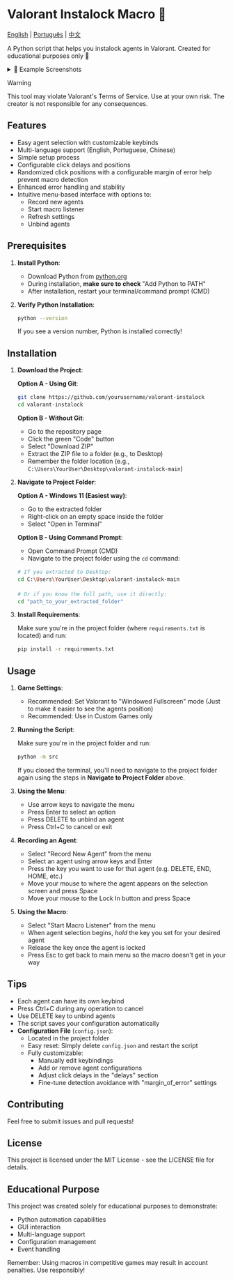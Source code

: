 # Valorant Instalock Macro 🎯

[English](README.md) | [Português](README_PTBR.md) | [中文](README_CN.md)

A Python script that helps you instalock agents in Valorant. Created for educational purposes only 👀

<details>
<summary>📸 Example Screenshots</summary>

<div align="center" style="display: grid; grid-column: 3;">
    <img src="examples/main_menu.png" alt="Main Menu" style="width: auto; height: 400px; object-fit: contain;"/>
    <img src="examples/record_agent.png" alt="Record Agent" style="width: auto; height: 400px; object-fit: contain;"/>
    <img src="examples/instalock_mode.png" alt="Instalock Mode" style="width: auto; height: 400px; object-fit: contain;"/>
</div>
</details>

> [!WARNING]  
> This tool may violate Valorant's Terms of Service. Use at your own risk. The creator is not responsible for any consequences.

## Features

- Easy agent selection with customizable keybinds
- Multi-language support (English, Portuguese, Chinese)
- Simple setup process
- Configurable click delays and positions
- Randomized click positions with a configurable margin of error help prevent macro detection
- Enhanced error handling and stability
- Intuitive menu-based interface with options to:
  - Record new agents
  - Start macro listener
  - Refresh settings
  - Unbind agents

## Prerequisites

1. **Install Python**:

   - Download Python from [python.org](https://python.org/downloads/)
   - During installation, **make sure to check** "Add Python to PATH"
   - After installation, restart your terminal/command prompt (CMD)

2. **Verify Python Installation**:
   ```bash
   python --version
   ```
   If you see a version number, Python is installed correctly!

## Installation

1. **Download the Project**:

   **Option A - Using Git**:

   ```bash
   git clone https://github.com/yourusername/valorant-instalock
   cd valorant-instalock
   ```

   **Option B - Without Git**:

   - Go to the repository page
   - Click the green "Code" button
   - Select "Download ZIP"
   - Extract the ZIP file to a folder (e.g., to Desktop)
   - Remember the folder location (e.g., `C:\Users\YourUser\Desktop\valorant-instalock-main`)

2. **Navigate to Project Folder**:

   **Option A - Windows 11 (Easiest way)**:

   - Go to the extracted folder
   - Right-click on an empty space inside the folder
   - Select "Open in Terminal"

   **Option B - Using Command Prompt**:

   - Open Command Prompt (CMD)
   - Navigate to the project folder using the `cd` command:

   ```bash
   # If you extracted to Desktop:
   cd C:\Users\YourUser\Desktop\valorant-instalock-main

   # Or if you know the full path, use it directly:
   cd "path_to_your_extracted_folder"
   ```

3. **Install Requirements**:

   Make sure you're in the project folder (where `requirements.txt` is located) and run:

   ```bash
   pip install -r requirements.txt
   ```

## Usage

1. **Game Settings**:

   - Recommended: Set Valorant to "Windowed Fullscreen" mode (Just to make it easier to see the agents position)
   - Recommended: Use in Custom Games only

2. **Running the Script**:

   Make sure you're in the project folder and run:

   ```bash
   python -m src
   ```

   If you closed the terminal, you'll need to navigate to the project folder again using the steps in **Navigate to Project Folder** above.

3. **Using the Menu**:

   - Use arrow keys to navigate the menu
   - Press Enter to select an option
   - Press DELETE to unbind an agent
   - Press Ctrl+C to cancel or exit

4. **Recording an Agent**:

   - Select "Record New Agent" from the menu
   - Select an agent using arrow keys and Enter
   - Press the key you want to use for that agent (e.g. DELETE, END, HOME, etc.)
   - Move your mouse to where the agent appears on the selection screen and press Space
   - Move your mouse to the Lock In button and press Space

5. **Using the Macro**:
   - Select "Start Macro Listener" from the menu
   - When agent selection begins, _hold_ the key you set for your desired agent
   - Release the key once the agent is locked
   - Press Esc to get back to main menu so the macro doesn't get in your way

## Tips

- Each agent can have its own keybind
- Press Ctrl+C during any operation to cancel
- Use DELETE key to unbind agents
- The script saves your configuration automatically
- **Configuration File** (`config.json`):
  - Located in the project folder
  - Easy reset: Simply delete `config.json` and restart the script
  - Fully customizable:
    - Manually edit keybindings
    - Add or remove agent configurations
    - Adjust click delays in the "delays" section
    - Fine-tune detection avoidance with "margin_of_error" settings

## Contributing

Feel free to submit issues and pull requests!

## License

This project is licensed under the MIT License - see the LICENSE file for details.

## Educational Purpose

This project was created solely for educational purposes to demonstrate:

- Python automation capabilities
- GUI interaction
- Multi-language support
- Configuration management
- Event handling

Remember: Using macros in competitive games may result in account penalties. Use responsibly!
